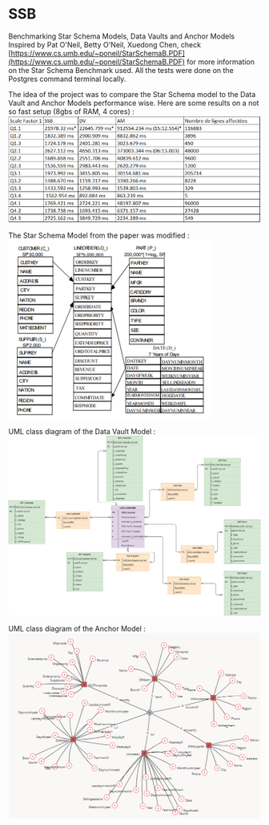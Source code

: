 # SSB
Benchmarking Star Schema Models, Data Vaults and Anchor Models
Inspired by Pat O'Neil, Betty O'Neil, Xuedong Chen, check [https://www.cs.umb.edu/~poneil/StarSchemaB.PDF](https://www.cs.umb.edu/~poneil/StarSchemaB.PDF) 
for more information on the Star Schema Benchmark used. All the tests were done on the Postgres command terminal locally.

The idea of the project was to compare the Star Schema model to the Data Vault and Anchor Models performance wise. 
Here are some results on a not so fast setup (8gbs of RAM, 4 cores) :
![SF1 Results](https://github.com/databs1/SSB/blob/master/ResultatSF1.PNG?raw=true)


The Star Schema Model from the paper was modified :
![SSB Model](https://github.com/databs1/SSB/blob/master/SSB.PNG?raw=true)

UML class diagram of the Data Vault Model : 
![Data Vault Model](https://github.com/databs1/SSB/blob/master/Data_vault_SSB.png?raw=true)

UML class diagram of the Anchor Model : 
![Anchor Model](https://github.com/databs1/SSB/blob/master/AnchorModel.PNG?raw=true)
